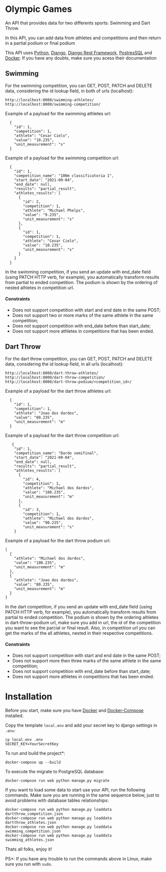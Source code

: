 # Olympic Games

An API that provides data for two differents sports: Swimming and Dart Throw.

In this API, you can add data from athletes and competitions and then return in a
partial podium or final podium

This API uses [Python](https://www.python.org/about/), [Django](https://www.djangoproject.com/), [Django Rest Framework](https://www.django-rest-framework.org/), [PostresSQL](https://www.postgresql.org/) and [Docker](https://www.docker.com/). If you have any doubts, make sure you acess their documentation

## Swimming
For the swimming competition, you can GET, POST, PATCH and DELETE data, considering the id lookup field, in both of urls (localhost):

```
http://localhost:8000/swimming-athletes/
http://localhost:8000/swimming-competition/
```
Example of a payload for the swimming athletes url:

```
  {
    "id": 1,
    "competition": 1,
    "athlete": "Cesar Cielo",
    "value": "10.235",
    "unit_measurement": "s"
  }
```

Example of a payload for the swimming competition url:

```
  {
    "id": 1,
    "competition_name": "100m classificatoria 1",
    "start_date": "2021-09-04",
    "end_date": null,
    "results": "partial_result",
    "athletes_results": [
      {
        "id": 2,
        "competition": 1,
        "athlete": "Michael Phelps",
        "value": "9.235",
        "unit_measurement": "s"
      },
      {
        "id": 1,
        "competition": 1,
        "athlete": "Cesar Cielo",
        "value": "10.235",
        "unit_measurement": "s"
      }
    ]
  }
```

In the swimming competition, if you send an update with end_date field (using PATCH HTTP verb, for example), you automatically transform results from partial to ended competition. The podium is shown by the ordering of nested alhletes in competition url.

#### Constraints
- Does not support competition with start and end date in the same POST;
- Does not support two or more marks of the same athlete in the same competition;
- Does not support competition with end_date before than start_date;
- Does not support more athletes in competitions that has been ended.

## Dart Throw
For the dart throw competition, you can GET, POST, PATCH and DELETE data, considering the id lookup field, in all urls (localhost):

```
http://localhost:8000/dart-throw-athletes/
http://localhost:8000/dart-throw-competition/
http://localhost:8000/dart-throw-podium/<competition_id>/
```

Example of a payload for the dart throw athletes url:

```
  {
    "id": 1,
    "competition": 1,
    "athlete": "Joao dos dardos",
    "value": "80.235",
    "unit_measurement": "m"
  }
```

Example of a payload for the dart throw competition url:

```
   {
    "id": 1,
    "competition_name": "Dardo semifinal",
    "start_date": "2021-09-04",
    "end_date": null,
    "results": "partial_result",
    "athletes_results": [
      {
        "id": 4,
        "competition": 1,
        "athlete": "Michael dos dardos",
        "value": "100.235",
        "unit_measurement": "m"
      },
      {
        "id": 3,
        "competition": 1,
        "athlete": "Michael dos dardos",
        "value": "90.235",
        "unit_measurement": "s"
    }
```

Example of a payload for the dart throw podium url:

```
[
  {
    "athlete": "Michael dos dardos",
    "value": "100.235",
    "unit_measurement": "m"
  },
  {
    "athlete": "Joao dos dardos",
    "value": "80.235",
    "unit_measurement": "m"
  }
]
```

In the dart competition, if you send an update with end_date field (using PATCH HTTP verb, for example), you automatically transform results from partial to ended competition. The podium is shown by the ordering alhletes in dart-throw-podium url, make sure you add in url, the id of the competition you want to see the parcial or final result. Also, in competition url you can get the marks of the all athletes, nested in their respective competitions.

#### Constraints
- Does not support competition with start and end date in the same POST;
- Does not support more then three marks of the same athlete in the same competition;
- Does not support competition with end_date before than start_date;
- Does not support more athletes in competitions that has been ended.


# Installation

Before you start, make sure you have [Docker](https://docs.docker.com/engine/install/) and [Docker-Compose](https://docs.docker.com/compose/install/) installed.

Copy the template `local.env` and add your secret key to django settings in `.env`:

```
cp local.env .env
SECRET_KEY=YourSecretKey
```

To run and build the project*:

```
docker-compose up --build
```

To execute the migrate to PostgreSQL database:
```
docker-compose run web python manage.py migrate
```

If you want to load some data to start use your API, run the following commands. Make sure you are running in the same sequence below, just to avoid problems with database tables relationships:

```
docker-compose run web python manage.py loaddata dartthrow_competition.json
docker-compose run web python manage.py loaddata dartthrow_athletes.json
docker-compose run web python manage.py loaddata swimming_competition.json
docker-compose run web python manage.py loaddata swimming_athletes.json
```

Thats all folks, enjoy it!

PS*: If you have any trouble to run the commands above in Linux, make sure you run with `sudo`.
